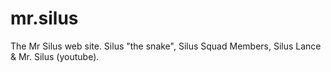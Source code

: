 # mr.silus
The Mr Silus web site.  Silus "the snake", Silus Squad Members, Silus Lance &amp; Mr. Silus (youtube).
